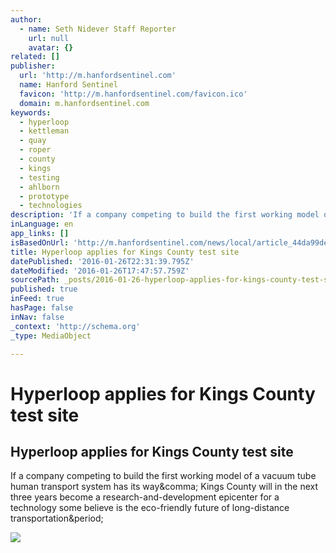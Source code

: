 ```yaml
---
author:
  - name: Seth Nidever Staff Reporter
    url: null
    avatar: {}
related: []
publisher:
  url: 'http://m.hanfordsentinel.com'
  name: Hanford Sentinel
  favicon: 'http://m.hanfordsentinel.com/favicon.ico'
  domain: m.hanfordsentinel.com
keywords:
  - hyperloop
  - kettleman
  - quay
  - roper
  - county
  - kings
  - testing
  - ahlborn
  - prototype
  - technologies
description: 'If a company competing to build the first working model of a vacuum tube human transport system has its way, Kings County will in the next three years become a research-and-development epicenter for a technology some believe is the eco-friendly future of long-distance transportation.'
inLanguage: en
app_links: []
isBasedOnUrl: 'http://m.hanfordsentinel.com/news/local/article_44da99de-b984-5f98-866f-7ef410ebd5ba.html?mobile_touch=true'
title: Hyperloop applies for Kings County test site
datePublished: '2016-01-26T22:31:39.795Z'
dateModified: '2016-01-26T17:47:57.759Z'
sourcePath: _posts/2016-01-26-hyperloop-applies-for-kings-county-test-site.md
published: true
inFeed: true
hasPage: false
inNav: false
_context: 'http://schema.org'
_type: MediaObject

---
```

# Hyperloop applies for Kings County test site

<article style=""><h1>Hyperloop applies for Kings County test site</h1><p>If a company competing to build the first working model of a vacuum tube human transport system has its way&amp;comma; Kings County will in the next three years become a research-and-development epicenter for a technology some believe is the eco-friendly future of long-distance transportation&amp;period;</p><img src="http://bloximages.chicago2.vip.townnews.com/hanfordsentinel.com/content/tncms/assets/v3/editorial/c/c3/cc39ae28-aa32-518a-ba15-8036c2dc2e4f/54efbb05bb215.image.jpg?resize=699%2C903" /></article>